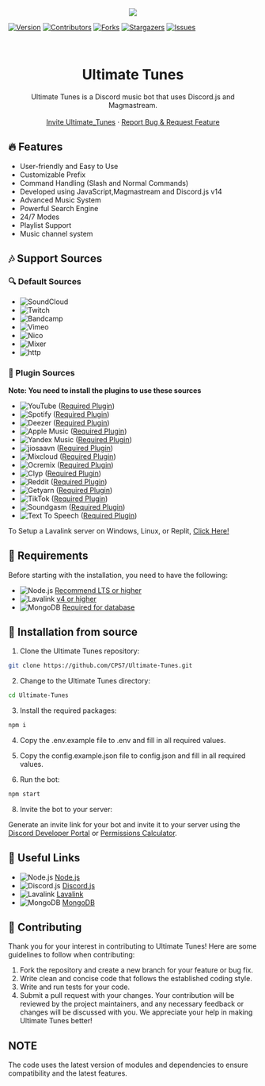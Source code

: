 <center><img src="https://capsule-render.vercel.app/api?type=waving&color=gradient&height=200&section=header&text=UltimateTunes&fontSize=80&fontAlignY=35&animation=twinkling&fontColor=gradient" /></center>

[![Version][version-shield]](version-url)
[![Contributors][contributors-shield]][contributors-url]
[![Forks][forks-shield]][forks-url]
[![Stargazers][stars-shield]][stars-url]
[![Issues][issues-shield]][issues-url]

<!-- PROJECT LOGO -->
<br />
<p align="center">

  <h1 align="center">Ultimate Tunes</h1>
  <p align="center">Ultimate Tunes is a Discord music bot that uses Discord.js and Magmastream.
    <br />
    <br />
    <a href="https://discord.com/oauth2/authorize?client_id=1265294248409038849&scope=bot+applications.commands&permissions=8">Invite Ultimate_Tunes</a>
    ·
    <a href="https://github.com/CPS7/Ultimate-Tunes/issues">Report Bug & Request Feature</a>
  </p>
</p>

## 🔥 Features

- User-friendly and Easy to Use
- Customizable Prefix
- Command Handling (Slash and Normal Commands)
- Developed using JavaScript,Magmastream and Discord.js v14
- Advanced Music System
- Powerful Search Engine
- 24/7 Modes
- Playlist Support
- Music channel system

## 🎶 Support Sources

### 🔍 Default Sources

- ![SoundCloud](https://img.shields.io/badge/SoundCloud-FF3300?style=plastic&logo=soundcloud&logoColor=white)
- ![Twitch](https://img.shields.io/badge/Twitch-9146FF?style=plastic&logo=twitch&logoColor=white)
- ![Bandcamp](https://img.shields.io/badge/Bandcamp-629AA9?style=plastic&logo=bandcamp&logoColor=white)
- ![Vimeo](https://img.shields.io/badge/Vimeo-1AB7EA?style=plastic&logo=vimeo&logoColor=white)
- ![Nico](https://img.shields.io/badge/Nico-FF0066?style=plastic&logo=nico&logoColor=white)
- ![Mixer](https://img.shields.io/badge/Mixer-FFA500?style=plastic&logo=mixer&logoColor=white)
- ![http](https://img.shields.io/badge/http-FFA500?style=plastic&logo=http&logoColor=white)

### 🔌 Plugin Sources

**Note: You need to install the plugins to use these sources**

- ![YouTube](https://img.shields.io/badge/YouTube-FF0000?style=plastic&logo=youtube&logoColor=white) ([Required Plugin][youtube-source])
- ![Spotify](https://img.shields.io/badge/Spotify-1ED760?style=plastic&logo=spotify&logoColor=white) ([Required Plugin][LavaSrc])
- ![Deezer](https://img.shields.io/badge/Deezer-FF0000?style=plastic&logo=deezer&logoColor=white) ([Required Plugin][LavaSrc])
- ![Apple Music](https://img.shields.io/badge/Apple%20Music-000000?style=plastic&logo=apple-music&logoColor=white) ([Required Plugin][LavaSrc])
- ![Yandex Music](https://img.shields.io/badge/Yandex%20Music-FF0066?style=plastic&logo=yandex-music&logoColor=white) ([Required Plugin][LavaSrc])
- ![jiosaavn](https://img.shields.io/badge/jiosaavn-51C4D3?style=plastic&logo=jiosaavn&logoColor=white) ([Required Plugin][Jiosaavn])
- ![Mixcloud](https://img.shields.io/badge/Mixcloud-51C4D3?style=plastic&logo=mixcloud&logoColor=white) ([Required Plugin][skybot-lavalink-plugin])
- ![Ocremix](https://img.shields.io/badge/Ocremix-FF6600?style=plastic&logo=ocremix&logoColor=white) ([Required Plugin][skybot-lavalink-plugin])
- ![Clyp](https://img.shields.io/badge/Clyp-6BB5A6?style=plastic&logo=clyp&logoColor=white) ([Required Plugin][skybot-lavalink-plugin])
- ![Reddit](https://img.shields.io/badge/Reddit-FF4500?style=plastic&logo=reddit&logoColor=white) ([Required Plugin][skybot-lavalink-plugin])
- ![Getyarn](https://img.shields.io/badge/Getyarn-FF9000?style=plastic&logo=getyarn&logoColor=white) ([Required Plugin][skybot-lavalink-plugin])
- ![TikTok](https://img.shields.io/badge/TikTok-FF2D55?style=plastic&logo=tiktok&logoColor=white) ([Required Plugin][skybot-lavalink-plugin])
- ![Soundgasm](https://img.shields.io/badge/Soundgasm-F1672F?style=plastic&logo=soundgasm&logoColor=white) ([Required Plugin][skybot-lavalink-plugin])
- ![Text To Speech](https://img.shields.io/badge/Text%20To%20Speech-3080ff?style=plastic&logo=google-translate&logoColor=white) ([Required Plugin][skybot-lavalink-plugin])

[LavaSrc]: https://github.com/topi314/LavaSrc
[skybot-lavalink-plugin]: https://github.com/DuncteBot/skybot-lavalink-plugin
[youtube-source]: https://github.com/lavalink-devs/youtube-source
[jiosaavn]: https://github.com//jiosaavn-plugin

To Setup a Lavalink server on Windows, Linux, or Replit, [Click Here!](https://github.com/LucasB25/lavalink-server)

## 🔧 Requirements

Before starting with the installation, you need to have the following:

- ![Node.js](https://img.shields.io/badge/Node.js-43853D?style=for-the-badge&logo=node.js&logoColor=white) [Recommend LTS or higher](https://nodejs.org/)
- ![Lavalink](https://img.shields.io/badge/Lavalink-7289DA?style=for-the-badge&logo=discord&logoColor=white) [v4 or higher](https://github.com/lavalink-devs/lavalink)
- ![MongoDB](https://img.shields.io/badge/MongoDB-47A248?style=for-the-badge&logo=mongodb&logoColor=white) [Required for database](https://www.mongodb.com/try/download/community)

## 🚀 Installation from source

1. Clone the Ultimate Tunes repository:

```bash
git clone https://github.com/CPS7/Ultimate-Tunes.git
```

2. Change to the Ultimate Tunes directory:

```bash
cd Ultimate-Tunes
```

3. Install the required packages:

```bash
npm i
```

4. Copy the .env.example file to .env and fill in all required values.
5. Copy the config.example.json file to config.json and fill in all required values.

6. Run the bot:
```bash
npm start
```

8. Invite the bot to your server:

Generate an invite link for your bot and invite it to your server using the [Discord Developer Portal](https://discord.com/developers/applications) or [Permissions Calculator](https://discordapi.com/permissions.html).


## 🔗 Useful Links

- ![Node.js](https://img.shields.io/badge/Node.js-43853D?style=for-the-badge&logo=node.js&logoColor=white) [Node.js](https://nodejs.org/en/download/)
- ![Discord.js](https://img.shields.io/badge/Discord.js-7289DA?style=for-the-badge&logo=discord&logoColor=white) [Discord.js](https://discord.js.org/#/)
- ![Lavalink](https://img.shields.io/badge/Lavalink-7289DA?style=for-the-badge&logo=discord&logoColor=white) [Lavalink](https://github.com/lavalink-devs/Lavalink)
- ![MongoDB](https://img.shields.io/badge/MongoDB-47A248?style=for-the-badge&logo=mongodb&logoColor=white) [MongoDB](https://www.mongodb.com/)


## 📜 Contributing

Thank you for your interest in contributing to Ultimate Tunes! Here are some guidelines to follow when contributing:

1. Fork the repository and create a new branch for your feature or bug fix.
2. Write clean and concise code that follows the established coding style.
3. Write and run tests for your code.
4. Submit a pull request with your changes.
Your contribution will be reviewed by the project maintainers, and any necessary feedback or changes will be discussed with you. We appreciate your help in making Ultimate Tunes better!

## NOTE
The code uses the latest version of modules and dependencies to ensure compatibility and the latest features.


[version-shield]: https://img.shields.io/github/package-json/v/CPS7/Ultimate_Tunes?style=for-the-badge
[contributors-shield]: https://img.shields.io/github/contributors/CPS7/Ultimate_Tunes.svg?style=for-the-badge
[contributors-url]: https://github.com/CPS7/Ultimate_Tunes/graphs/contributors
[forks-shield]: https://img.shields.io/github/forks/CPS7/Ultimate_Tunes.svg?style=for-the-badge
[forks-url]: https://github.com/CPS7/Ultimate_Tunes/network/members
[stars-shield]: https://img.shields.io/github/stars/CPS7/Ultimate_Tunes.svg?style=for-the-badge
[stars-url]: https://github.com/CPS7/Ultimate_Tunes/stargazers
[issues-shield]: https://img.shields.io/github/issues/CPS7/Ultimate_Tunes.svg?style=for-the-badge
[issues-url]: https://github.com/CPS7/Ultimate_Tunes/issues
